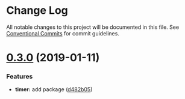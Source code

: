 # Change Log

All notable changes to this project will be documented in this file.
See [Conventional Commits](https://conventionalcommits.org) for commit guidelines.

# [0.3.0](https://github.com/pismo/bolt/compare/v0.2.0...v0.3.0) (2019-01-11)


### Features

* **timer:** add package ([d482b05](https://github.com/pismo/bolt/commit/d482b05))

